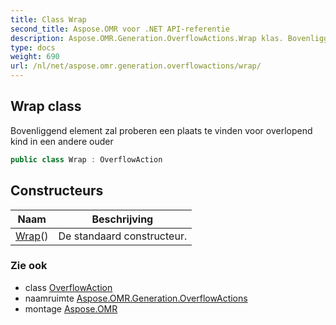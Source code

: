 ```yaml
---
title: Class Wrap
second_title: Aspose.OMR voor .NET API-referentie
description: Aspose.OMR.Generation.OverflowActions.Wrap klas. Bovenliggend element zal proberen een plaats te vinden voor overlopend kind in een andere ouder
type: docs
weight: 690
url: /nl/net/aspose.omr.generation.overflowactions/wrap/
---
```

## Wrap class

Bovenliggend element zal proberen een plaats te vinden voor overlopend kind in een andere ouder

```csharp
public class Wrap : OverflowAction
```

## Constructeurs

| Naam | Beschrijving |
| --- | --- |
| [Wrap](wrap/)() | De standaard constructeur. |

### Zie ook

* class [OverflowAction](../overflowaction/)
* naamruimte [Aspose.OMR.Generation.OverflowActions](../../aspose.omr.generation.overflowactions/)
* montage [Aspose.OMR](../../)


